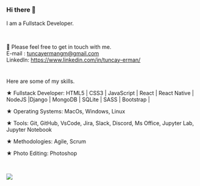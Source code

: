 #
### Hi there 👋

I am a Fullstack Developer. 

<br>

📌  Please feel free to get in touch with me.<br>
  E-mail  : tuncayermangm@gmail.com<br>
  LinkedIn: https://www.linkedin.com/in/tuncay-erman/
#

Here are some of my skills. 

★ Fullstack Developer: HTML5 | CSS3 | JavaScript | React | React Native | NodeJS |Django | MongoDB | SQLite | SASS | Bootstrap |

★ Operating Systems: MacOs, Windows, Linux

★ Tools: Git, GitHub, VsCode, Jira, Slack, Discord, Ms Office, Jupyter Lab, Jupyter Notebook

★ Methodologies: Agile, Scrum 

★ Photo Editing: Photoshop

<br>



![](https://github-readme-stats.vercel.app/api?username=tuncayerman&show_icons=true&theme=radical)
